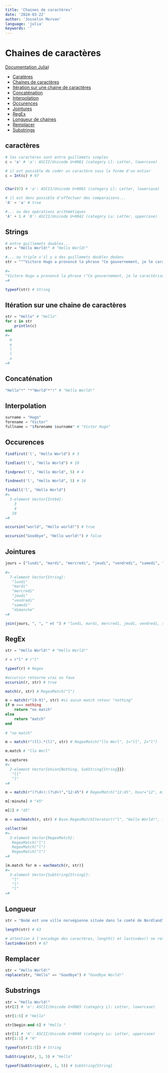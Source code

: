 ```yaml
---
title: 'Chaines de caractères'
date: '2024-03-22'
author: 'Josselin Morvan'
language: 'julia'
keywords: ''
---
```


# Chaines de caractères
[Documentation Julia](https://docs.julialang.org/en/v1/manual/strings/))

- [Caratères](#caracteres)
- [Chaines de caractères](#strings)
- [Itération sur une chaine de caractères](#iteration-sur-une-chaine-de-caracteres)
- [Concaténation](#concaténation)
- [Interpolation](#interpolation)
- [Occurences](#occurences)
- [Jointures](#jointures)
- [RegEx](#regex)
- [Longueur de chaines](#longueur)
- [Remplacer](#remplacer)
- [Substrings](#substrings)

## caractères <a id="caracteres" href="">
```julia
# les caractères sont entre guillemets simples
c = 'a' # 'a': ASCII/Unicode U+0061 (category Ll: Letter, lowercase)

# il est possible de coder un caractère sous la forme d'un entier
c = Int(c) # 97


Char(97) # 'a': ASCII/Unicode U+0061 (category Ll: Letter, lowercase)

# il est donc possible d'effectuer des comparaisons...
'A' < 'a' # true

#... ou des opérations arithmétiques
'A' + 1 # 'B': ASCII/Unicode U+0042 (category Lu: Letter, uppercase)
```

## Strings <a id="strings" href="">

```julia
# entre guillemets doubles...
str = "Hello World!" # "Hello World!"

#... ou triple s'il y a des guillemets doubles dedans
str = """Victore Hugo a prononcé la phrase "Ce gouvernement, je le caractérise d'un mot : la police partout, la justice nulle part" le 17 juillet 1851."""
     
#=
"Victore Hugo a prononcé la phrase \"Ce gouvernement, je le caractérise d'un mot : la police partout, la justice nulle part\" le 17 juillet 1851."
=#

typeof(str) # String
```

## Itération sur une chaine de caractères <a id="iteration-sur-une-chaine-de-caracteres" href="">

```julia
str = "Hello" # "Hello"
for c in str
    println(c)
end
#=
  H
  e
  l
  l
  o
=#   
```

## Concaténation <a id="concaténation" href="">

```julia
"Hello"*" "*"World"*"!" # "Hello World!"
```

## Interpolation <a id="interpolation" href="">

```julia
surname = "Hugo"
forename = "Victor"
fullname = "$forename $surname" # "Victor Hugo"
```

## Occurences <a id="occurences" href="">

```julia
findfirst('l', "Hello World") # 3

findlast('l', "Hello World") # 10

findprev('l', "Hello World", 5) # 4

findnext('l', "Hello World", 5) # 10

findall('l', "Hello World")
#=
  3-element Vector{Int64}:
    3
    4
   10
=#

occursin("world", "Hello world!") # true

occursin("Goodbye", "Hello world!") # false
```

## Jointures <a id="jointures" href="">

```julia
jours = ["lundi", "mardi", "mercredi", "jeudi", "vendredi", "samedi", "dimanche"]
     
#=
  7-element Vector{String}:
   "lundi"
   "mardi"
   "mercredi"
   "jeudi"
   "vendredi"
   "samedi"
   "dimanche"
=#

join(jours, ", ", " et ") # "lundi, mardi, mercredi, jeudi, vendredi, samedi et dimanche"
```

## RegEx <a id="regex" href="">

```julia
str = "Hello World!" # "Hello World!"

r = r"l" # r"l"

typeof(r) # Regex

#occursin retourne vrai ou faux
occursin(r, str) # true

match(r, str) # RegexMatch("l")

m = match(r"[0-9]", str) #si aucun match retour "nothing"
if m === nothing
    return "no match"
else
    return "match"
end
     
# "no match"

m = match(r"(ll).*(l)", str) # RegexMatch("llo Worl", 1="ll", 2="l")

m.match # "llo Worl"

m.captures
#=     
  2-element Vector{Union{Nothing, SubString{String}}}:
   "ll"
   "l"
=#

m = match(r"(?\d+):(?\d+)","12:45") # RegexMatch("12:45", hour="12", minute="45")

m[:minute] # "45"

m[2] # "45"

m = eachmatch(r, str) # Base.RegexMatchIterator(r"l", "Hello World!", false)

collect(m)
#=
  3-element Vector{RegexMatch}:
   RegexMatch("l")
   RegexMatch("l")
   RegexMatch("l")
=#

[m.match for m = eachmatch(r, str)]
#=     
  3-element Vector{SubString{String}}:
   "l"
   "l"
   "l"
=#
```

## Longueur <a id="longueur" href="">

```julia
str = "Bodø est une ville norvégienne située dans le comté de Nordland"

length(str) # 63

# attention à l'encodage des caractères, length() et lastindex() ne retournent pas toujours le même résultat
lastindex(str) # 67
```

## Remplacer <a id="remplacer" href="">

```julia
str = "Hello World!"
replace(str, "Hello" => "Goodbye") # "Goodbye World!"
```

## Substrings <a id="substrings" href="">
```julia
str = "Hello World!"
str[2] # 'e': ASCII/Unicode U+0065 (category Ll: Letter, lowercase)

str[1:5] # "Hello"

str[begin:end-6] # "Hello "

str[1] # 'H': ASCII/Unicode U+0048 (category Lu: Letter, uppercase)
str[1:1] # "H"

typeof(str[1:5]) # String

SubString(str, 1, 5) # "Hello"

typeof(SubString(str, 1, 5)) # SubString{String}